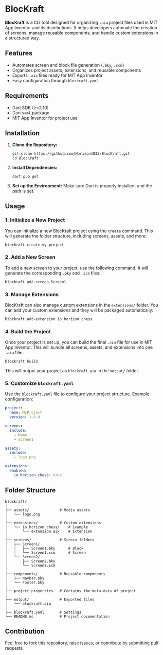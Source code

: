 # BlocKraft

**BlocKraft** is a CLI tool designed for organizing `.aia` project files used in MIT App Inventor and its distributions. It helps developers automate the creation of screens, manage reusable components, and handle custom extensions in a structured way.

## Features

- Automates screen and block file generation (`.bky`, `.scm`)
- Organizes project assets, extensions, and reusable components
- Exports `.aia` files ready for MIT App Inventor
- Easy configuration through `blockraft.yaml`

## Requirements

- Dart SDK (>=2.10)
- Dart `yaml` package
- MIT App Inventor for project use

## Installation

1. **Clone the Repository:**
   ```bash
   git clone https://github.com/Horizon3833/BlocKraft.git
   cd BlocKraft
   ```

2. **Install Dependencies:**
   ```bash
   dart pub get
   ```

3. **Set up the Environment:**
   Make sure Dart is properly installed, and the path is set.

## Usage

### 1. Initialize a New Project

You can initialize a new BlocKraft project using the `create` command. This will generate the folder structure, including screens, assets, and more:

```bash
blockraft create my_project
```

### 2. Add a New Screen

To add a new screen to your project, use the following command. It will generate the corresponding `.bky` and `.scm` files:

```bash
blockraft add-screen Screen1
```

### 3. Manage Extensions

BlocKraft can also manage custom extensions in the `extensions/` folder. You can add your custom extensions and they will be packaged automatically:

```bash
blockraft add-extension io_horizon_chess
```

### 4. Build the Project

Once your project is set up, you can build the final `.aia` file for use in MIT App Inventor. This will bundle all screens, assets, and extensions into one `.aia` file:

```bash
blockraft build
```

This will output your project as `blockraft.aia` in the `output/` folder.

### 5. Customize `blockraft.yaml`

Use the `blockraft.yaml` file to configure your project structure. Example configuration:
```yaml
project:
  name: MyProject
  version: 1.0.0

screens:
  include:
    - Home
    - Screen1

assets:
  include:
    - logo.png

extensions:
  enabled:
    io_horizon_chess: true
```

## Folder Structure

```plaintext
blockraft/
│
├── assets/              # Media assets
│   └── logo.png
│
├── extensions/          # Custom extensions
│   └── io_horizon_chess/    # Example
│       └── extension.aix    # Extension
│
├── screens/             # Screen folders
│   ├── Screen1/
│   │   ├── Screen1.bky      # Block
│   │   └── Screen1.scm      # Screen
│   └── Screen2/
│       ├── Screen2.bky
│       └── Screen2.scm
│
├── components/          # Reusable components
│   ├── Navbar.bky
│   └── Footer.bky
│
├── project.properties   # Contains the meta-data of project
│
├── output/              # Exported files
│   └── blockraft.aia
│
├── blockraft.yaml       # Settings
└── README.md            # Project documentation
```

## Contribution

Feel free to fork this repository, raise issues, or contribute by submitting pull requests.

